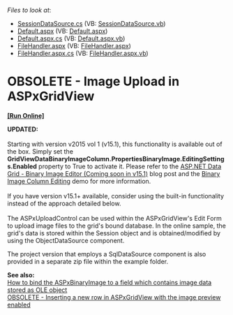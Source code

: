 <!-- default file list -->
*Files to look at*:

* [SessionDataSource.cs](./CS/WebSite/App_Code/Grid/Editing/SessionDataSource.cs) (VB: [SessionDataSource.vb](./VB/WebSite/App_Code/Grid/Editing/SessionDataSource.vb))
* [Default.aspx](./CS/WebSite/Default.aspx) (VB: [Default.aspx](./VB/WebSite/Default.aspx))
* [Default.aspx.cs](./CS/WebSite/Default.aspx.cs) (VB: [Default.aspx.vb](./VB/WebSite/Default.aspx.vb))
* [FileHandler.aspx](./CS/WebSite/FileHandler.aspx) (VB: [FileHandler.aspx](./VB/WebSite/FileHandler.aspx))
* [FileHandler.aspx.cs](./CS/WebSite/FileHandler.aspx.cs) (VB: [FileHandler.aspx.vb](./VB/WebSite/FileHandler.aspx.vb))
<!-- default file list end -->
# OBSOLETE - Image Upload in ASPxGridView
<!-- run online -->
**[[Run Online]](https://codecentral.devexpress.com/e95)**
<!-- run online end -->


<p><strong>UPDATED:</strong><br /><br />Starting with version v2015 vol 1 (v15.1), this functionality is available out of the box. Simply set the <strong>GridViewDataBinaryImageColumn.PropertiesBinaryImage.EditingSettings.Enabled</strong> property to True to activate it. Please refer to the <a href="https://community.devexpress.com/blogs/aspnet/archive/2015/05/28/asp-net-data-grid-binary-image-editor-coming-soon-in-v15-1.aspx">ASP.NET Data Grid - Binary Image Editor (Coming soon in v15.1)</a> blog post and the <a href="http://demos.devexpress.com/ASPxGridViewDemos/GridEditing/BinaryImageColumnEditing.aspx">Binary Image Column Editing</a> demo for more information.<br /><br />If you have version v15.1+ available, consider using the built-in functionality instead of the approach detailed below.<br /><br />The ASPxUploadControl can be used within the ASPxGridView's Edit Form to upload image files to the grid's bound database. In the online sample, the grid's data is stored within the Session object and is obtained/modified by using the ObjectDataSource component.</p>
<p>The project version that employs a SqlDataSource component is also provided in a separate zip file within the example folder.</p>
<p><strong>See also:</strong><br /> <a href="https://www.devexpress.com/Support/Center/p/E1414">How to bind the ASPxBinaryImage to a field which contains image data stored as OLE object</a><br /> <a href="https://www.devexpress.com/Support/Center/p/E2933">OBSOLETE - Inserting a new row in ASPxGridView with the image preview enabled</a></p>

<br/>


